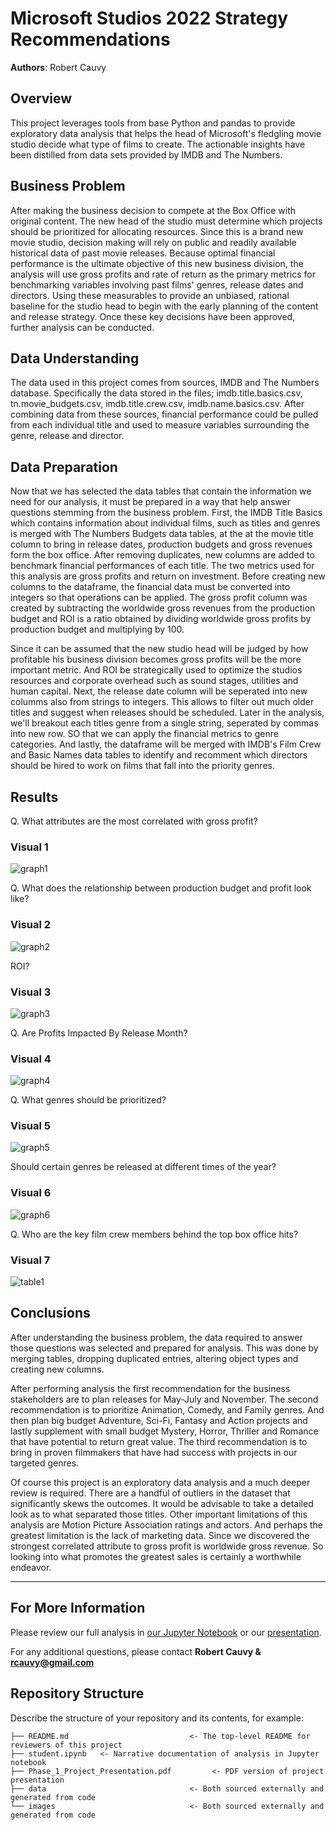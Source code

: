 # Microsoft Studios 2022 Strategy Recommendations

**Authors**: Robert Cauvy

## Overview

This project leverages tools from base Python and pandas to provide exploratory data analysis that helps the head of Microsoft's fledgling movie studio decide what type of films to create. The actionable insights have been distilled from data sets provided by IMDB and The Numbers.

## Business Problem

After making the business decision to compete at the Box Office with original content. The new head of the studio must determine which projects should be prioritized for allocating resources. Since this is a brand new movie studio, decision making will rely on public and readily available historical data of past movie releases. Because optimal financial performance is the ultimate objective of this new business division, the analysis will use gross profits and rate of return as the primary metrics for benchmarking variables involving past films' genres, release dates and directors. Using these measurables to provide an unbiased, rational baseline for the studio head to begin with the early planning of the content and release strategy.  Once these key decisions have been approved, further analysis can be conducted. 

## Data Understanding

The data used in this project comes from sources, IMDB and The Numbers database. Specifically the data stored in the files; imdb.title.basics.csv, tn.movie_budgets.csv, imdb.title.crew.csv, imdb.name.basics.csv. After combining data from these sources, financial performance could be pulled from each individual title and used to measure variables surrounding the genre, release and director.

## Data Preparation

Now that we has selected the data tables that contain the information we need for our analysis, it must be prepared in a way that help answer questions stemming from the business problem. First, the IMDB Title Basics which contains information about individual films, such as titles and genres is merged with The Numbers Budgets data tables, at the at the movie title column to bring in release dates, production budgets and gross revenues form the box office. After removing duplicates, new columns are added to benchmark financial performances of each title. The two metrics used for this analysis are gross profits and return on investment. Before creating new columns to the dataframe, the financial data must be converted into integers  so that operations can be applied. The gross profit column was created by subtracting the worldwide gross revenues from the production budget and ROI is a ratio obtained by dividing worldwide gross profits by production budget and multiplying by 100.  

Since it can be assumed that the new studio head will be judged by how profitable his business division becomes gross profits will be the more important metric. And ROI be strategically used to optimize the studios resources and corporate overhead such as sound stages, utilities and human capital. Next, the release date column will be seperated into new columms also from strings to integers. This allows to filter out much older titles and suggest when releases should be scheduled.  Later in the analysis, we'll breakout each titles genre from a single string, seperated by commas into new row. SO that we can apply the financial metrics to genre categories. And lastly, the dataframe will be merged with IMDB's Film Crew and Basic Names data tables to identify and recomment which directors should be hired to work on films that fall into the priority genres. 

## Results

Q. What attributes are the most correlated with gross profit?

### Visual 1
![graph1](./images/corr_viz.png)

Q. What does the relationship between production budget and profit look like?

### Visual 2
![graph2](./images/scatter_viz.png)

ROI?

### Visual 3
![graph3](./images/scatter_viz2.png)


Q. Are Profits Impacted By Release Month?

### Visual 4
![graph4](./images/bar_viz.png)


Q. What genres should be prioritized?

### Visual 5
![graph5](./images/bar_viz2.png)

Should certain genres be released at different times of the year?

### Visual 6
![graph6](./images/stacked_viz.png)

Q. Who are the key film crew members behind the top box office hits?

### Visual 7
![table1](./images/top_dir.png)


## Conclusions

After understanding the business problem, the data required to answer those questions was selected and prepared for analysis. This was done by merging tables, dropping duplicated entries, altering object types and creating new columns.

After performing analysis the first recommendation for the business stakeholders are to plan releases for May-July and November. The second recommendation is to prioritize Animation, Comedy, and Family genres. And then plan big budget Adventure, Sci-Fi, Fantasy and Action projects and lastly supplement with small budget Mystery, Horror, Thriller and Romance that have potential to return great value. The third recommendation is to bring in proven filmmakers that have had success with projects in our targeted genres.

Of course this project is an exploratory data analysis and a much deeper review is required. There are a handful of outliers in the dataset that significantly skews the outcomes. It would be advisable to take a detailed look as to what separated those titles. Other important limitations of this analysis are Motion Picture Association ratings and actors. And perhaps the greatest limitation is the lack of marketing data. Since we discovered the strongest correlated attribute to gross profit is worldwide gross revenue. So looking into what promotes the greatest sales is certainly a worthwhile endeavor.
***

## For More Information

Please review our full analysis in [our Jupyter Notebook](./student.ipynb) or our [presentation](./Phase_1_Project_Presentation.pdf).

For any additional questions, please contact **Robert Cauvy & rcauvy@gmail.com**

## Repository Structure

Describe the structure of your repository and its contents, for example:

```
├── README.md                           <- The top-level README for reviewers of this project
├── student.ipynb   <- Narrative documentation of analysis in Jupyter notebook
├── Phase_1_Project_Presentation.pdf         <- PDF version of project presentation
├── data                                <- Both sourced externally and generated from code
└── images                              <- Both sourced externally and generated from code
```
